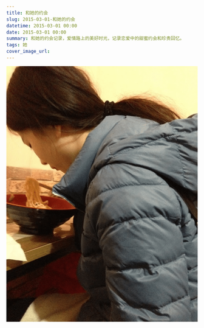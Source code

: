 ```yaml
---
title: 和她的约会
slug: 2015-03-01-和她的约会
datetime: 2015-03-01 00:00
date: 2015-03-01 00:00
summary: 和她的约会记录，爱情路上的美好时光，记录恋爱中的甜蜜约会和珍贵回忆。
tags: 她
cover_image_url: 
---
```

![13415-xt6h90mwozl.png](../assets/2019/09/2626461187.png)